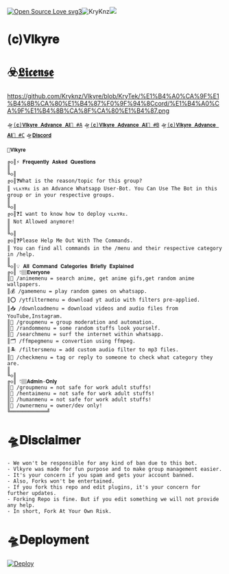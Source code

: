 [![Open Source Love svg3](https://badges.frapsoft.com/os/v3/open-source.svg?v=103)](https://github.com/ellerbrock/open-source-badges/)<img align="centre" src="https://img.shields.io/badge/Made%20for-VSCode-1f425f.svg" alt="KryKnz"/><img align="centre" src="https://img.shields.io/badge/Maintained%3F-yes-green.svg"/>

# (𝐜)𝐕𝐥𝐤𝐲𝐫𝐞
# ☣️[𝕷𝖎𝖈𝖊𝖓𝖘𝖊](LICENSE)
https://github.com/Kryknz/Vlkyre/blob/KryTek/%E1%B4%A0%CA%9F%E1%B4%8B%CA%80%E1%B4%87%F0%9F%94%8Ccord/%E1%B4%A0%CA%9F%E1%B4%8B%CA%8F%CA%80%E1%B4%87.png



🛸[`(𝐜)𝐕𝐥𝐤𝐲𝐫𝐞 𝐀𝐝𝐯𝐚𝐧𝐜𝐞 𝐀𝐈🍾 #A`](https://chat.whatsapp.com/LKN8uVBd8ucHRHofz0jBSd)
🛸[`(𝐜)𝐕𝐥𝐤𝐲𝐫𝐞 𝐀𝐝𝐯𝐚𝐧𝐜𝐞 𝐀𝐈🍾 #B`](https://chat.whatsapp.com/HKO5WLEZxMe3xWCyiv6vBu)
🛸[`(𝐜)𝐕𝐥𝐤𝐲𝐫𝐞 𝐀𝐝𝐯𝐚𝐧𝐜𝐞 𝐀𝐈🍾 #C`](https://chat.whatsapp.com/EIn3YFShFmkJ3fvAqf2rpn)
🛸[`𝐃𝐢𝐬𝐜𝐨𝐫𝐝`](https://discord.gg/xcFN6NDHEV)

```
🦋𝐕𝐥𝐤𝐲𝐫𝐞

╔◇║⚡ 𝐅𝐫𝐞𝐪𝐮𝐞𝐧𝐭𝐥𝐲 𝐀𝐬𝐤𝐞𝐝 𝐐𝐮𝐞𝐬𝐭𝐢𝐨𝐧𝐬
║
╚◇║
╔◇║❓What is the reason/topic for this group?
║ ᴠʟᴋʏʀᴇ is an Advance Whatsapp User-Bot. You Can Use The Bot in this group or in your respective groups.
║
╚◇║
╔◇║❓I want to know how to deploy ᴠʟᴋʏʀᴇ.
║ Not Allowed anymore!
║
╚◇║
╔◇║❓Please Help Me Out With The Commands.
║ You can find all commands in the /menu and their respective category in /help.
║
╚◇║💡 𝐀𝐥𝐥 𝐂𝐨𝐦𝐦𝐚𝐧𝐝 𝐂𝐚𝐭𝐞𝐠𝐨𝐫𝐢𝐞𝐬 𝐁𝐫𝐢𝐞𝐟𝐥𝐲 𝐄𝐱𝐩𝐥𝐚𝐢𝐧𝐞𝐝
╔◇║ 👇🏽𝐄𝐯𝐞𝐫𝐲𝐨𝐧𝐞
║🍣 /animemenu = search anime, get anime gifs,get random anime wallpapers.
║💰 /gamemenu = play random games on whatsapp.
║⭕ /ytfiltermenu = download yt audio with filters pre-applied.
║📥 /downloadmenu = download videos and audio files from YouTube,Instagram.
║🔰 /groupmenu = group moderation and automation.
║🦄 /randommenu = some random stuffs look yourself.
║🔎 /searchmenu = surf the internet within whatsapp.
║🗂️ /ffmpegmenu = convertion using ffmpeg.
║🏝️ /filtersmenu = add custom audio filter to mp3 files.
║🎨 /checkmenu = tag or reply to someone to check what category they are.
║
╚◇║
╔◇║ 👇🏽𝐀𝐝𝐦𝐢𝐧-𝐎𝐧𝐥𝐲
║🔰 /groupmenu = not safe for work adult stuffs!
║🍄 /hentaimenu = not safe for work adult stuffs!
║🥃 /humanmenu = not safe for work adult stuffs!
║🐙 /ownermenu = owner/dev only!
╚════════════╝
```

# 🛸𝐃𝐢𝐬𝐜𝐥𝐚𝐢𝐦𝐞𝐫

```
- We won't be responsible for any kind of ban due to this bot.
- Vlkyre was made for fun purpose and to make group management easier.
- It's your concern if you spam and gets your account banned.
- Also, Forks won't be entertained.
- If you fork this repo and edit plugins, it's your concern for further updates.
- Forking Repo is fine. But if you edit something we will not provide any help.
- In short, Fork At Your Own Risk.
```

# 🛸𝐃𝐞𝐩𝐥𝐨𝐲𝐦𝐞𝐧𝐭

<a href="https://heroku.com/deploy">
  <img src="https://www.herokucdn.com/deploy/button.svg" alt="Deploy">
</a>
